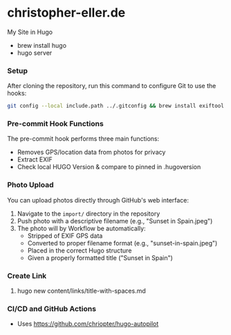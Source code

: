 # christopher-eller.de
My Site in Hugo

- brew install hugo
- hugo server

### Setup
After cloning the repository, run this command to configure Git to use the hooks:
```bash
git config --local include.path ../.gitconfig && brew install exiftool
```
 
### Pre-commit Hook Functions
The pre-commit hook performs three main functions:
- Removes GPS/location data from photos for privacy
- Extract EXIF
- Check local HUGO Version & compare to pinned in .hugoversion

### Photo Upload
You can upload photos directly through GitHub's web interface:

1. Navigate to the `import/` directory in the repository
2. Push photo with a descriptive filename (e.g., "Sunset in Spain.jpeg")
3. The photo will by Workflow be automatically:
   - Stripped of EXIF GPS data
   - Converted to proper filename format (e.g., "sunset-in-spain.jpeg")
   - Placed in the correct Hugo structure
   - Given a properly formatted title ("Sunset in Spain")

### Create Link
1. hugo new content/links/title-with-spaces.md

### CI/CD and GitHub Actions

- Uses https://github.com/chriopter/hugo-autopilot